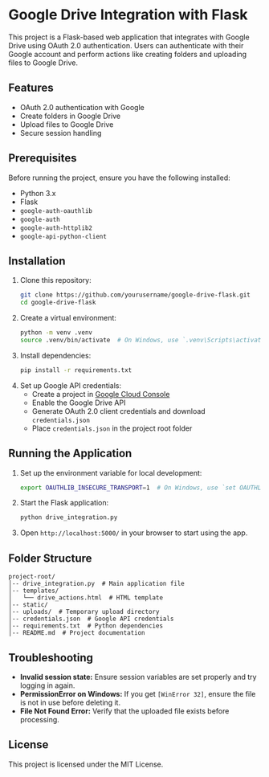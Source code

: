 # Google Drive Integration with Flask

This project is a Flask-based web application that integrates with Google Drive using OAuth 2.0 authentication. Users can authenticate with their Google account and perform actions like creating folders and uploading files to Google Drive.

## Features
- OAuth 2.0 authentication with Google
- Create folders in Google Drive
- Upload files to Google Drive
- Secure session handling

## Prerequisites
Before running the project, ensure you have the following installed:
- Python 3.x
- Flask
- `google-auth-oauthlib`
- `google-auth`
- `google-auth-httplib2`
- `google-api-python-client`

## Installation
1. Clone this repository:
   ```sh
   git clone https://github.com/yourusername/google-drive-flask.git
   cd google-drive-flask
   ```
2. Create a virtual environment:
   ```sh
   python -m venv .venv
   source .venv/bin/activate  # On Windows, use `.venv\Scripts\activate`
   ```
3. Install dependencies:
   ```sh
   pip install -r requirements.txt
   ```
4. Set up Google API credentials:
   - Create a project in [Google Cloud Console](https://console.cloud.google.com/)
   - Enable the Google Drive API
   - Generate OAuth 2.0 client credentials and download `credentials.json`
   - Place `credentials.json` in the project root folder

## Running the Application
1. Set up the environment variable for local development:
   ```sh
   export OAUTHLIB_INSECURE_TRANSPORT=1  # On Windows, use `set OAUTHLIB_INSECURE_TRANSPORT=1`
   ```
2. Start the Flask application:
   ```sh
   python drive_integration.py
   ```
3. Open `http://localhost:5000/` in your browser to start using the app.

## Folder Structure
```
project-root/
│-- drive_integration.py  # Main application file
│-- templates/
│   └── drive_actions.html  # HTML template
│-- static/
│-- uploads/  # Temporary upload directory
│-- credentials.json  # Google API credentials
│-- requirements.txt  # Python dependencies
│-- README.md  # Project documentation
```

## Troubleshooting
- **Invalid session state:** Ensure session variables are set properly and try logging in again.
- **PermissionError on Windows:** If you get `[WinError 32]`, ensure the file is not in use before deleting it.
- **File Not Found Error:** Verify that the uploaded file exists before processing.

## License
This project is licensed under the MIT License.

